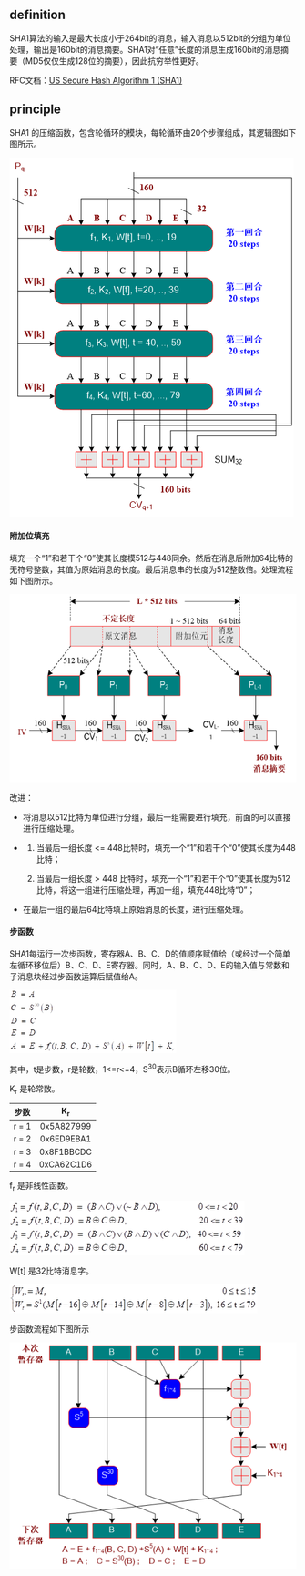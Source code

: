 ## definition

SHA1算法的输入是最大长度小于264bit的消息，输入消息以512bit的分组为单位处理，输出是160bit的消息摘要。SHA1对“任意”长度的消息生成160bit的消息摘要（MD5仅仅生成128位的摘要），因此抗穷举性更好。

RFC文档：[US Secure Hash Algorithm 1 (SHA1)](<https://tools.ietf.org/html/rfc3174>)

## principle

SHA1 的压缩函数，包含轮循环的模块，每轮循环由20个步骤组成，其逻辑图如下图所示。

![SHA1的压缩函数的处理流程](imgs/2.png)

#### 附加位填充

填充一个“1”和若干个“0”使其长度模512与448同余。然后在消息后附加64比特的无符号整数，其值为原始消息的长度。最后消息串的长度为512整数倍。处理流程如下图所示。

![SHA1的压缩函数的处理流程](imgs/3.png)

改进：

- 将消息以512比特为单位进行分组，最后一组需要进行填充，前面的可以直接进行压缩处理。

- 1)  当最后一组长度 <= 448比特时，填充一个“1”和若干个“0”使其长度为448比特；

  2)  当最后一组长度 > 448 比特时，填充一个“1”和若干个“0”使其长度为512比特，将这一组进行压缩处理，再加一组，填充448比特“0”；

- 在最后一组的最后64比特填上原始消息的长度，进行压缩处理。

 

#### 步函数

SHA1每运行一次步函数，寄存器A、B、C、D的值顺序赋值给（或经过一个简单左循环移位后）B、C、D、E寄存器。同时，A、B、C、D、E的输入值与常数和子消息块经过步函数运算后赋值给A。

![](imgs/4.png)

其中，t是步数，r是轮数，1<=r<=4，S<sup>30</sup>表示B循环左移30位。

K<sub>r</sub>  是轮常数。

| 步数  | K<sub>r</sub> |
| :---: | :-----------: |
| r = 1 |  0x5A827999   |
| r = 2 |  0x6ED9EBA1   |
| r = 3 |  0x8F1BBCDC   |
| r = 4 |  0xCA62C1D6   |

f<sub>r</sub> 是非线性函数。

![img](imgs/5.png)

W[t] 是32比特消息字。

![img](imgs/6.png)

步函数流程如下图所示

![](imgs/10.png)
